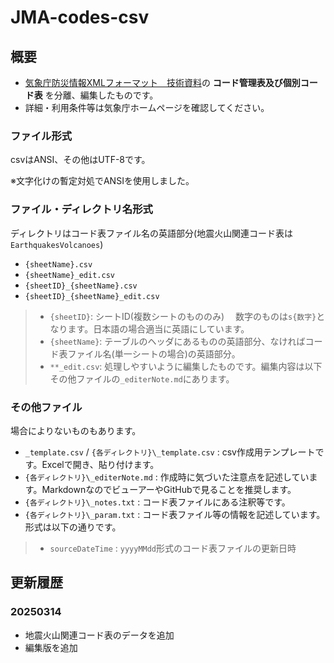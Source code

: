 # JMA-codes-csv

## 概要
- [気象庁防災情報XMLフォーマット　技術資料](https://xml.kishou.go.jp/tec_material.html)の **コード管理表及び個別コード表** を分離、編集したものです。
- 詳細・利用条件等は気象庁ホームページを確認してください。

### ファイル形式

csvはANSI、その他はUTF-8です。

※文字化けの暫定対処でANSIを使用しました。

### ファイル・ディレクトリ名形式

ディレクトリはコード表ファイル名の英語部分(地震火山関連コード表は`EarthquakesVolcanoes`)

- `{sheetName}.csv`
- `{sheetName}_edit.csv`
- `{sheetID}_{sheetName}.csv`
- `{sheetID}_{sheetName}_edit.csv`

> - `{sheetID}`: シートID(複数シートのもののみ)
　数字のものは`s{数字}`となります。日本語の場合適当に英語にしています。
> - `{sheetName}`: テーブルのヘッダにあるものの英語部分、なければコード表ファイル名(単一シートの場合)の英語部分。
> - `**_edit.csv`: 処理しやすいように編集したものです。編集内容は以下その他ファイルの`_editerNote.md`にあります。

### その他ファイル
場合によりないものもあります。

- `_template.csv` / `{各ディレクトリ}\_template.csv` : csv作成用テンプレートです。Excelで開き、貼り付けます。
- `{各ディレクトリ}\_editerNote.md` : 作成時に気づいた注意点を記述しています。MarkdownなのでビューアーやGitHubで見ることを推奨します。
- `{各ディレクトリ}\_notes.txt` : コード表ファイルにある注釈等です。
- `{各ディレクトリ}\_param.txt` : コード表ファイル等の情報を記述しています。形式は以下の通りです。
> - `sourceDateTime` : `yyyyMMdd`形式のコード表ファイルの更新日時


## 更新履歴
### 20250314

- 地震火山関連コード表のデータを追加
- 編集版を追加

